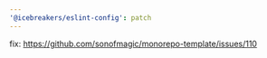 ```yaml
---
'@icebreakers/eslint-config': patch
---
```


fix: https://github.com/sonofmagic/monorepo-template/issues/110
